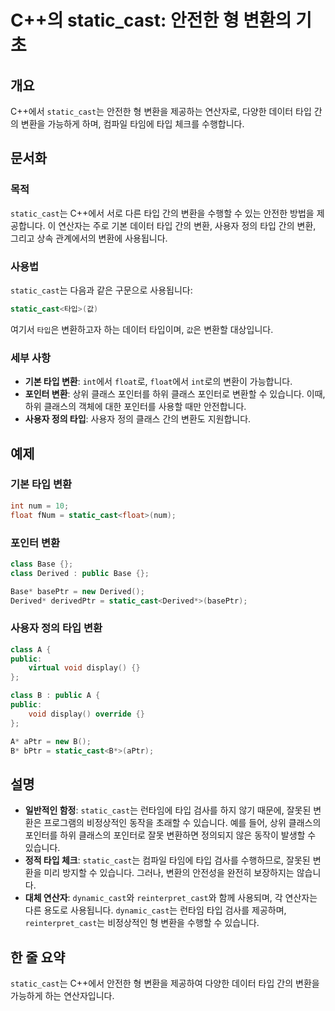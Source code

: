 <!--
Meta Description: # C++의 static_cast: 안전한 형 변환의 기초 ## 개요 C++에서 `static_cast`는 안전한 형 변환을 제공하는 연산자로, 다양한 데이터 타입 간의 변환을 가능하게 하며, 컴파일 타임에 타입 체크를 수행합니다. ## 문서화 ### 목적 `stati...
Meta Keywords: static_cast, 변환을, 있습니다, 안전한, 데이터
-->

# C++의 static_cast: 안전한 형 변환의 기초

## 개요
C++에서 `static_cast`는 안전한 형 변환을 제공하는 연산자로, 다양한 데이터 타입 간의 변환을 가능하게 하며, 컴파일 타임에 타입 체크를 수행합니다.

## 문서화
### 목적
`static_cast`는 C++에서 서로 다른 타입 간의 변환을 수행할 수 있는 안전한 방법을 제공합니다. 이 연산자는 주로 기본 데이터 타입 간의 변환, 사용자 정의 타입 간의 변환, 그리고 상속 관계에서의 변환에 사용됩니다. 

### 사용법
`static_cast`는 다음과 같은 구문으로 사용됩니다:
```cpp
static_cast<타입>(값)
```
여기서 `타입`은 변환하고자 하는 데이터 타입이며, `값`은 변환할 대상입니다. 

### 세부 사항
- **기본 타입 변환**: `int`에서 `float`로, `float`에서 `int`로의 변환이 가능합니다.
- **포인터 변환**: 상위 클래스 포인터를 하위 클래스 포인터로 변환할 수 있습니다. 이때, 하위 클래스의 객체에 대한 포인터를 사용할 때만 안전합니다.
- **사용자 정의 타입**: 사용자 정의 클래스 간의 변환도 지원합니다.

## 예제
### 기본 타입 변환
```cpp
int num = 10;
float fNum = static_cast<float>(num);
```

### 포인터 변환
```cpp
class Base {};
class Derived : public Base {};

Base* basePtr = new Derived();
Derived* derivedPtr = static_cast<Derived*>(basePtr);
```

### 사용자 정의 타입 변환
```cpp
class A {
public:
    virtual void display() {}
};

class B : public A {
public:
    void display() override {}
};

A* aPtr = new B();
B* bPtr = static_cast<B*>(aPtr);
```

## 설명
- **일반적인 함정**: `static_cast`는 런타임에 타입 검사를 하지 않기 때문에, 잘못된 변환은 프로그램의 비정상적인 동작을 초래할 수 있습니다. 예를 들어, 상위 클래스의 포인터를 하위 클래스의 포인터로 잘못 변환하면 정의되지 않은 동작이 발생할 수 있습니다.
- **정적 타입 체크**: `static_cast`는 컴파일 타임에 타입 검사를 수행하므로, 잘못된 변환을 미리 방지할 수 있습니다. 그러나, 변환의 안전성을 완전히 보장하지는 않습니다.
- **대체 연산자**: `dynamic_cast`와 `reinterpret_cast`와 함께 사용되며, 각 연산자는 다른 용도로 사용됩니다. `dynamic_cast`는 런타임 타입 검사를 제공하며, `reinterpret_cast`는 비정상적인 형 변환을 수행할 수 있습니다.

## 한 줄 요약
`static_cast`는 C++에서 안전한 형 변환을 제공하여 다양한 데이터 타입 간의 변환을 가능하게 하는 연산자입니다.